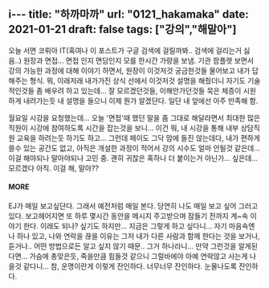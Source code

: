 i---
title: "하까마까"
url: "0121_hakamaka"
date: 2021-01-21
draft: false
tags: ["강의","해말아"]
---
오늘 서면 코뤼아 IT(혹여나 이 포스트가 구글 검색에 걸릴까봐.. 검색에 걸리는거 싫음..) 원장과 면접... 면접 인지 면담인지 모를 한시간 가량을 보냄. 기관 팜플렛 보면서 강의 가능한 과정에 대해 이야기 하면서, 원장이 이것저것 궁금한것들 물어보고 내가 답해주는 형식. 뭐, 이래저래 내가가진 상식 선에서 이것저것 설명을 해줬더니 자기도 기술적인것들 좀 배우려 하고 있는데... 잘 모르겠던것들, 이해안가던것들 묵은 체증이 시원하게 내려가는듯 내 설명을 들으니 이제 뭔가 알겠단다. 일단 내 앞에선 아주 만족해 함.

월요일 시강을 요청했는데... 오늘 '면접'때 했던 말을 좀 그대로 해달라면서 최대한 많은 직원이 시강에 참여하도록 시간을 잡는것을 보니... 이건 뭐, 내 시강을 통해 내부 상담직원 교육을 하려는듯 하기도 하고... 그런데 페이도 그닥 맘에 들진 않는데다, 내가 편하게 쓸수 있는 공간도 없고, 아직은 개설한 과정이 적어서 강의 시수도 얼마 안될것 같은데... 이걸 해야되나 말아야되나 고민 중. 괜히 귀찮은 혹하나 더 붙이는거 아닌가... 싶은데... 모르겠다 아직. 이걸 해, 말아??

#### MORE

EJ가 매일 보고싶단다. 그래서 예전처럼 매일 본다. 당연히 나도 매일 보고 싶어 그러고 있다. 보고헤어지면 또 하루 몇시간 동안을 메시지 주고받으며 잠들기 전까지 계~속 이야기 한다. 이래도 되나? 싶기도 하지만... 지금은 그렇게 하고 싶다니... 자기 마음속엔 나 하나 있고, 나와 연락을 끊을 이유는 그저 내가 다른 사람과 함께 한다는 것을 보거나, 듣거나.. 어떤 방법으로든 알고 싶지 않기 때문.. 그거 하나라니... 만약 그런것을 알게된다면... 가슴에 총맞은듯, 죽을만큼 힘들것 같으니 그럴바에야 아예 연락않고 사는게 나을것 같다니... 참, 운명이란게 이렇게 잔인하다. 너무너무 잔인하다. 눈물나도록 잔인하다.
